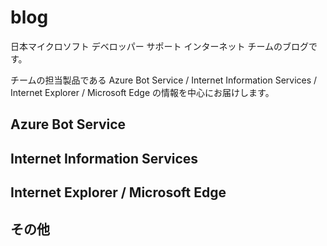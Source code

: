 # blog
日本マイクロソフト デベロッパー サポート インターネット チームのブログです。

チームの担当製品である Azure Bot Service / Internet Information Services / Internet Explorer / Microsoft Edge の情報を中心にお届けします。

## Azure Bot Service

<!--
- [Azure Bot Service](./articles/azure-bot-service/sample.md)
-->

## Internet Information Services

<!--
- [Internet Information Services](./articles/web-apps/sample.md)
-->

## Internet Explorer / Microsoft Edge

<!--
- [Internet Explorer / Microsoft Edge](./articles/internet-explorer-microsoft-edge/sample.md)
-->

## その他
<!--
- [その他]
-->

